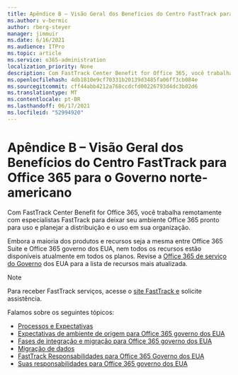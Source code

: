 ```yaml
---
title: Apêndice B – Visão Geral dos Benefícios do Centro FastTrack para Office 365 para o Governo norte-americano
ms.author: v-bermic
author: rberg-steyer
manager: jimmuir
ms.date: 6/16/2021
ms.audience: ITPro
ms.topic: article
ms.service: o365-administration
localization_priority: None
description: Com FastTrack Center Benefit for Office 365, você trabalha remotamente com especialistas FastTrack para deixar seu ambiente Office 365 pronto para uso e planejar a distribuição e o uso em sua organização.
ms.openlocfilehash: 4db1810e9cf70331b20139d3485fa06ff3cb084e
ms.sourcegitcommit: cff44abb4212a768ccdcfd00226793d4dc3b02d6
ms.translationtype: MT
ms.contentlocale: pt-BR
ms.lasthandoff: 06/17/2021
ms.locfileid: "52994920"
---
```

# <a name="appendix-b---fasttrack-center-benefit-overview-for-office-365-us-government"></a>Apêndice B – Visão Geral dos Benefícios do Centro FastTrack para Office 365 para o Governo norte-americano

Com FastTrack Center Benefit for Office 365, você trabalha remotamente com especialistas FastTrack para deixar seu ambiente Office 365 pronto para uso e planejar a distribuição e o uso em sua organização. 
  
Embora a maioria dos produtos e recursos seja a mesma entre Office 365 Suite e Office 365 governo dos EUA, nem todos os recursos estão disponíveis atualmente em todos os planos. Revise a [Office 365 de serviço do Governo](https://aka.ms/aboutgovcloud) dos EUA para a lista de recursos mais atualizada.

> [!NOTE]
> Para receber FastTrack serviços, acesse o [site FastTrack e](https://go.microsoft.com/fwlink/?linkid=780698) solicite assistência.  

Falamos sobre os seguintes tópicos:
- [Processos e Expectativas](process-and-expectations.md) 
- [Expectativas de ambiente de origem para Office 365 governo dos EUA](US-Gov-appendix-source-environment-expectations.md)   
- [Fases de integração e migração para Office 365 governo dos EUA](US-Gov-appendix-onboarding-and-migration.md)
- [Migração de dados](data-migration.md)    
- [FastTrack Responsabilidades para Office 365 Governo dos EUA](US-Gov-appendix-fasttrack-responsibilities.md)   
- [Suas responsabilidades para Office 365 governo dos EUA](US-Gov-appendix-your-responsibilities.md)    

